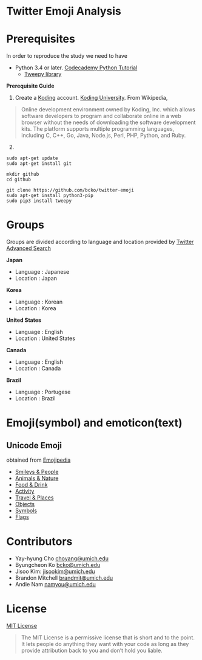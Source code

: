 # **Twitter Emoji Analysis**

# Prerequisites
In order to reproduce the study we need to have
* Python 3.4 or later. [Codecademy Python Tutorial](https://www.codecademy.com/learn/python)
  * [Tweepy library](http://www.tweepy.org/) 


**Prerequisite Guide**

1. Create a [Koding](https://koding.com/R/bcko) account. [Koding University](http://learn.koding.com/). 
From Wikipedia,

> Online development environment owned by Koding, Inc. which allows software developers to program and collaborate online in a web browser without the needs of downloading the software development kits. The platform supports multiple programming languages, including C, C++, Go, Java, Node.js, Perl, PHP, Python, and Ruby.
2. 

```
sudo apt-get update
sudo apt-get install git

mkdir github
cd github

git clone https://github.com/bcko/twitter-emoji
sudo apt-get install python3-pip
sudo pip3 install tweepy
```

# Groups
Groups are divided according to language and location provided by [Twitter Advanced Search](https://twitter.com/search-advanced)

**Japan**
  * Language : Japanese
  * Location : Japan
 
**Korea**
  * Language : Korean
  * Location : Korea

**United States**
  * Language : English
  * Location : United States

**Canada**
  * Language : English
  * Location : Canada

**Brazil**
  * Language : Portugese
  * Location : Brazil

# Emoji(symbol) and emoticon(text)


## Unicode Emoji 
obtained from [Emojipedia](emojipedia.org)

* [Smileys & People](http://emojipedia.org/people/)
* [Animals & Nature](http://emojipedia.org/nature/)
* [Food & Drink](http://emojipedia.org/food-drink/)
* [Activity](http://emojipedia.org/activity/)
* [Travel & Places](http://emojipedia.org/travel-places/)
* [Objects](http://emojipedia.org/objects/)
* [Symbols](http://emojipedia.org/symbols/)
* [Flags](http://emojipedia.org/flags/)




# Contributors
* Yay-hyung Cho choyang@umich.edu
* Byungcheon Ko bcko@umich.edu
* Jisoo Kim: jisookim@umich.edu
* Brandon Mitchell brandmit@umich.edu
* Andie Nam namyou@umich.edu

# License
[MIT License](https://github.com/bcko/twitter_emoji/blob/master/LICENSE)
> The MIT License is a permissive license that is short and to the point. It lets people do anything they want with your code as long as they provide attribution back to you and don’t hold you liable.
